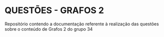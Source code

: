# QUESTÕES - GRAFOS 2

Repositório contendo a documentação referente à realização das questões sobre o conteúdo de Grafos 2 do grupo 34
